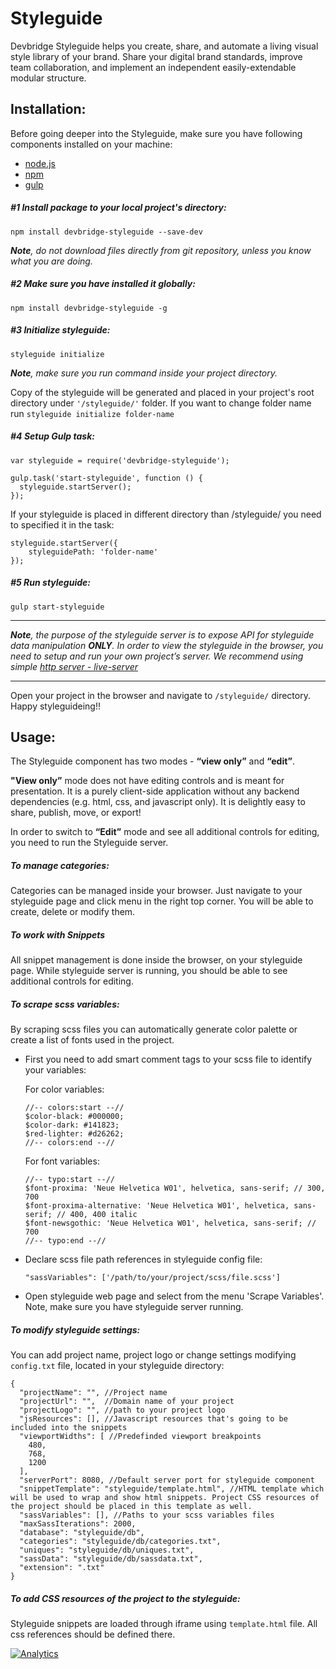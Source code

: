 Styleguide
===

Devbridge Styleguide helps you create, share, and automate a living visual style library of your brand. Share your digital brand standards, improve team collaboration, and implement an independent easily-extendable modular structure.

Installation:
---

Before going deeper into the Styleguide, make sure you have following components installed on your machine:
- [node.js](https://nodejs.org/en/)
- [npm](https://www.npmjs.com/)
- [gulp](http://gulpjs.com/)

##### #1 Install package to your local project's directory: #####
`npm install devbridge-styleguide --save-dev`

_**Note**, do not download files directly from git repository, unless you know what you are doing._

##### #2 Make sure you have installed it globally: #####
`npm install devbridge-styleguide -g`

##### #3 Initialize styleguide: #####
`styleguide initialize `

_**Note**, make sure you run command inside your project directory._

Copy of the styleguide will be generated and placed in your project's root directory under `'/styleguide/'` folder. If you want to change folder name run `styleguide initialize folder-name`

##### #4 Setup Gulp task: #####
```
var styleguide = require('devbridge-styleguide');

gulp.task('start-styleguide', function () {
  styleguide.startServer();
});
````

If your styleguide is placed in different directory than /styleguide/ you need to specified it in the task:

```
styleguide.startServer({
    styleguidePath: 'folder-name'
});
```

##### #5 Run styleguide: #####
`gulp start-styleguide`

***

_**Note**, the purpose of the styleguide server is to expose API for styleguide data manipulation **ONLY**. In order to view the styleguide in the browser, you need to setup and run your own project’s server. We recommend using simple [http server - live-server](https://www.npmjs.com/package/live-server)_

***

Open your project in the browser and navigate to `/styleguide/` directory. Happy styleguideing!!


Usage:
---

The Styleguide component has two modes - **“view only”** and **“edit”**.

**"View only”** mode does not have editing controls and is meant for presentation. It is a purely client-side application without any backend dependencies (e.g. html, css, and javascript only). It is delightly easy to share, publish, move, or export!

In order to switch to **“Edit”** mode and see all additional controls for editing, you need to run the Styleguide server.

##### To manage categories: #####
Categories can be managed inside your browser. Just navigate to your styleguide page and click menu in the right top corner. You will be able to create, delete or modify them.

##### To work with Snippets #####
All snippet management is done inside the browser, on your styleguide page. While styleguide server is running, you should be able to see additional controls for editing.

##### To scrape scss variables: #####
By scraping scss files you can automatically generate color palette or create a list of fonts used in the project.
* First you need to add smart comment tags to your scss file to identify your variables:

    For color variables:
    ```
    //-- colors:start --//
    $color-black: #000000;
    $color-dark: #141823;
    $red-lighter: #d26262;
    //-- colors:end --//
    ```

    For font variables:
    ```
    //-- typo:start --//
    $font-proxima: 'Neue Helvetica W01', helvetica, sans-serif; // 300, 700
    $font-proxima-alternative: 'Neue Helvetica W01', helvetica, sans-serif; // 400, 400 italic
    $font-newsgothic: 'Neue Helvetica W01', helvetica, sans-serif; // 700
    //-- typo:end --//
    ```

* Declare scss file path references in styleguide config file:

    `"sassVariables": ['/path/to/your/project/scss/file.scss']`

* Open styleguide web page and select from the menu 'Scrape Variables'. Note, make sure you have styleguide server running.

##### To modify styleguide settings: #####
You can add project name, project logo or change settings modifying `config.txt` file, located in your styleguide directory:
```
{
  "projectName": "", //Project name
  "projectUrl": "",  //Domain name of your project
  "projectLogo": "", //path to your project logo
  "jsResources": [], //Javascript resources that's going to be included into the snippets
  "viewportWidths": [ //Predefinded viewport breakpoints
    480,
    768,
    1200
  ],
  "serverPort": 8080, //Default server port for styleguide component
  "snippetTemplate": "styleguide/template.html", //HTML template which will be used to wrap and show html snippets. Project CSS resources of the project should be placed in this template as well.
  "sassVariables": [], //Paths to your scss variables files
  "maxSassIterations": 2000,
  "database": "styleguide/db",
  "categories": "styleguide/db/categories.txt",
  "uniques": "styleguide/db/uniques.txt",
  "sassData": "styleguide/db/sassdata.txt",
  "extension": ".txt"
}

```

##### To add CSS resources of the project to the styleguide: #####
Styleguide snippets are loaded through iframe using `template.html` file. All css references should be defined there.


[![Analytics](https://ga-beacon.appspot.com/UA-73039601-2/Styleguide/readme)](https://github.com/igrigorik/ga-beacon)
